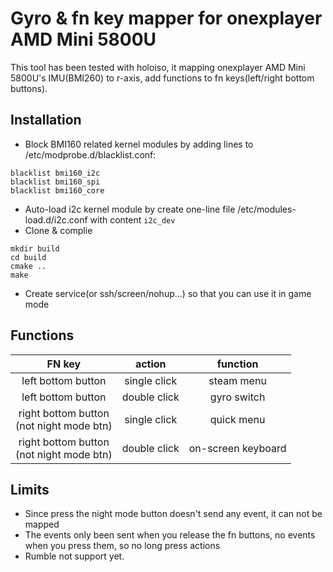 # Gyro & fn key mapper for onexplayer AMD Mini 5800U
This tool has been tested with holoiso, it mapping onexplayer AMD Mini 5800U's IMU(BMI260) to r-axis, add functions to fn keys(left/right bottom buttons).

## Installation
- Block BMI160 related kernel modules by adding lines to /etc/modprobe.d/blacklist.conf:
```
blacklist bmi160_i2c
blacklist bmi160_spi
blacklist bmi160_core
```
- Auto-load i2c kernel module by create one-line file /etc/modules-load.d/i2c.conf with content `i2c_dev`
- Clone & complie
```
mkdir build
cd build
cmake ..
make
```
- Create service(or ssh/screen/nohup...) so that you can use it in game mode

## Functions
| FN key              | action       | function   |
|:-------------------:|:------------:|:----------:|
| left bottom button  | single click | steam menu |
| left bottom button  | double click | gyro switch|
| right bottom button<br />(not night mode btn) | single click | quick menu|
| right bottom button<br />(not night mode btn) | double click | on-screen keyboard|

## Limits
- Since press the night mode button doesn't send any event, it can not be mapped
- The events only been sent when you release the fn buttons, no events when you press them, so no long press actions
- Rumble not support yet.
